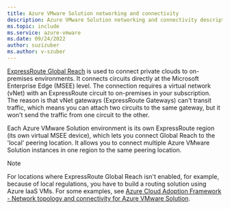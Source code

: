 ```yaml
---
title: Azure VMware Solution networking and connectivity
description: Azure VMware Solution networking and connectivity description.
ms.topic: include
ms.service: azure-vmware
ms.date: 09/24/2022
author: suzizuber
ms.author: v-szuber
---
```


<!-- Used in articles\azure-vmware\introduction.md and articles\azure-vmware\concepts-networking.md 

articles\azure-vmware\includes\azure-vmware-solution-networking-description.md

-->

[ExpressRoute Global Reach](../../expressroute/expressroute-global-reach.md) is used to connect private clouds to on-premises environments. It connects circuits directly at the Microsoft Enterprise Edge (MSEE) level. The connection requires a virtual network (vNet) with an ExpressRoute circuit to on-premises in your subscription.  The reason is that vNet gateways (ExpressRoute Gateways) can't transit traffic, which means you can attach two circuits to the same gateway, but it won't send the traffic from one circuit to the other.

Each Azure VMware Solution environment is its own ExpressRoute region (its own virtual MSEE device), which lets you connect Global Reach to the 'local' peering location.  It allows you to connect multiple Azure VMware Solution instances in one region to the same peering location. 

>[!NOTE]
>For locations where ExpressRoute Global Reach isn't enabled, for example, because of local regulations, you have to build a routing solution using Azure IaaS VMs. For some examples, see [Azure Cloud Adoption Framework - Network topology and connectivity for Azure VMware Solution](/azure/cloud-adoption-framework/scenarios/azure-vmware/eslz-network-topology-connectivity).
